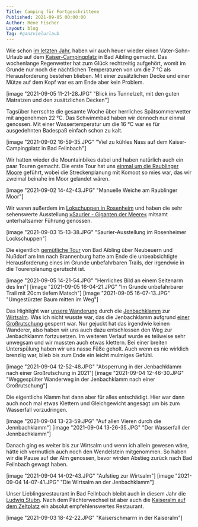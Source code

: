 ```yaml
---
Title: Camping für Fortgeschrittene
Published: 2021-09-05 00:00:00
Author: René Fischer
Layout: blog
Tag: #ganzvielurlaub
---
```

Wie schon [im letzten Jahr](/vater-und-sohn-urlaub), haben wir auch heuer wieder einen Vater-Sohn-Urlaub auf dem [Kaiser-Campingplatz](https://www.kaiser-camping.com/) in Bad Aibling gemacht. Das wochenlange Regenwetter hat zum Glück rechtzeitig aufgehört, womit im Grunde nur noch die nächtlichen Temperaturen von um die 7 °C als Herausforderung bestehen blieben. Mit einer zusätzlichen Decke und einer Mütze auf dem Kopf war es am Ende aber kein Problem.

[image "2021-09-05 11-21-28.JPG" "Blick ins Tunnelzelt, mit den guten Matratzen und den zusätzlichen Decken"]

Tagsüber herrschte die gesamte Woche über herrliches Spätsommerwetter mit angenehmen 22 °C. Das Schwimmbad haben wir dennoch nur einmal genossen. Mit einer Wassertemperatur um die 16 °C war es für ausgedehnten Badespaß einfach schon zu kalt.

[image "2021-09-02 16-59-35.JPG" "Viel zu kühles Nass auf dem Kaiser-Campingplatz in Bad Feilnbach"]

Wir hatten wieder die Mountainbikes dabei und haben natürlich auch ein paar Touren gemacht. Die erste Tour hat uns [einmal um die Raublinger Moore](https://www.komoot.de/tour/474280583) geführt, wobei die Streckenplanung mit Komoot so mies war, das wir zweimal beinahe im Moor gelandet wären.

[image "2021-09-02 14-42-43.JPG" "Manuelle Weiche am Raublinger Moor"]

Wir waren außerdem im [Lokschuppen in Rosenheim](https://www.komoot.de/tour/475441618) und haben die sehr sehenswerte Ausstellung [»Saurier - Giganten der Meere«](https://www.lokschuppen.de/history/saurier) mitsamt unterhaltsamer Führung genossen.

[image "2021-09-03 15-13-38.JPG" "Saurier-Ausstellung im Rosenheimer Lockschuppen"]

 Die eigentlich [gemütliche Tour](https://www.komoot.de/tour/478414543) von Bad Aibling über Neubeuern und Nußdorf am Inn nach Brannenburg hatte am Ende die unbeabsichtigte Herausforderung eines im Grunde unbefahrbaren Trails, der irgendwie in die Tourenplanung gerutscht ist.

 [image "2021-09-05 14-21-54.JPG" "Herrliches Bild an einem Seitenarm des Inn"]
 [image "2021-09-05 16-04-21.JPG" "Im Grunde unbefahrbarer Trail mit 20cm tiefem Matsch"]
 [image "2021-09-05 16-07-13.JPG" "Umgestürzter Baum mitten im Weg"]

Das Highlight war [unsere Wanderung](https://www.komoot.de/tour/476990962) durch die [Jenbachklamm](https://www.roberge.de/tour.php?id=691) zur [Wirtsalm](https://goo.gl/maps/GPYpiZMmV5HavY14A). Was ich nicht wusste war, das die Jenbachklamm aufgrund [einer Großrutschung](https://www.vdv-online.de/fileadmin/user_upload/Virtuelle_Exkursion_zum_Talzuschub_Brechries.pdf) gesperrt war. Nur gejuckt hat das irgendwie keinen Wanderer, also haben wir uns auch dazu entschlossen den Weg zur Jenbachklamm fortzusetzen. Im weiteren Verlauf wurde es teilweise sehr unwegsam und wir mussten auch etwas klettern. Bei einer breiten Unterspülung haben wir uns nasse Füße geholt. Auch wenn es nie wirklich brenzlig war, blieb bis zum Ende ein leicht mulmiges Gefühl.

[image "2021-09-04 12-52-48.JPG" "Absperrung in der Jenbachklamm nach einer Großrutschung in 2021"]
[image "2021-09-04 12-46-30.JPG" "Weggespülter Wanderweg in der Jenbachklamm nach einer Großrutschung"]

Die eigentliche Klamm hat dann aber für alles entschädigt. Hier war dann auch noch mal etwas Klettern und Gleichgewicht angesagt um bis zum Wasserfall vorzudringen.

[image "2021-09-04 13-23-59.JPG" "Auf allen Vieren durch die Jennbachklamm"]
[image "2021-09-04 13-26-35.JPG" "Der Wasserfall der Jennbachklamm"]

Danach ging es weiter bis zur Wirtsalm und wenn ich allein gewesen wäre, hätte ich vermutlich auch noch den Wendelstein mitgenommen. So haben wir die Pause auf der Alm genossen, bevor wirden Abstieg zurück nach Bad Feilnbach gewagt haben.

[image "2021-09-04 14-02-43.JPG" "Aufstieg zur Wirtsalm"]
[image "2021-09-04 14-07-41.JPG" "Die Wirtsalm an der Jenbachklamm"]

Unser Lieblingsrestaurant in Bad Feilnbach bleibt auch in diesem Jahr die [Ludwig Stubn](https://www.ludwigstuben.de/). Nach dem Pächterwechsel ist aber auch die [Kaiseralm auf dem Zeltplatz](https://www.kaiser-camping.com/gastronomie/) ein absolut empfehlenswertes Restaurant.

[image "2021-09-03 18-42-22.JPG" "Kaiserschmarrn in der Kaiseralm"]
